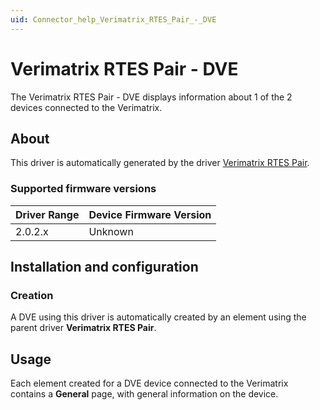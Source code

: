 ```yaml
---
uid: Connector_help_Verimatrix_RTES_Pair_-_DVE
---
```


# Verimatrix RTES Pair - DVE

The Verimatrix RTES Pair - DVE displays information about 1 of the 2 devices connected to the Verimatrix.

## About

This driver is automatically generated by the driver [Verimatrix RTES Pair](xref:Connector_help_Verimatrix_RTES_Pair).

### Supported firmware versions

| **Driver Range** | **Device Firmware Version** |
|------------------|-----------------------------|
| 2.0.2.x          | Unknown                     |

## Installation and configuration

### Creation

A DVE using this driver is automatically created by an element using the parent driver **Verimatrix RTES Pair**.

## Usage

Each element created for a DVE device connected to the Verimatrix contains a **General** page, with general information on the device.
